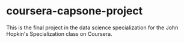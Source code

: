 # coursera-capsone-project
This is the final project in the data science specialization for the John Hopkin's Specialization class on Coursera.
